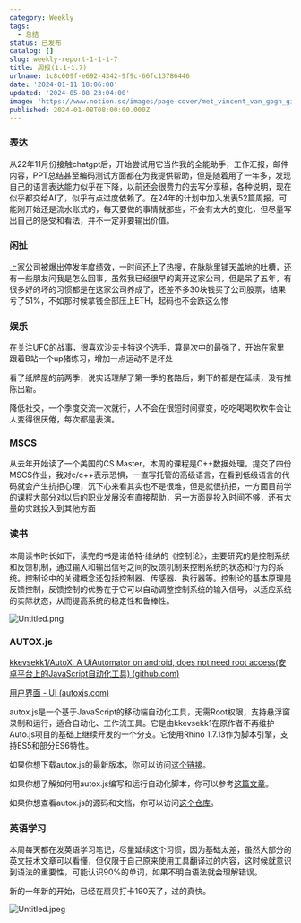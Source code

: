 ```yaml
---
category: Weekly
tags:
  - 总结
status: 已发布
catalog: []
slug: weekly-report-1-1-1-7
title: 周报(1.1-1.7)
urlname: 1c8c009f-e692-4342-9f9c-66fc13786446
date: '2024-01-11 18:06:00'
updated: '2024-05-08 23:04:00'
image: 'https://www.notion.so/images/page-cover/met_vincent_van_gogh_ginoux.jpg'
published: 2024-01-08T08:00:00.000Z
---
```


### 表达


从22年11月份接触chatgpt后，开始尝试用它当作我的全能助手，工作汇报，邮件内容，PPT总结甚至编码测试方面都在为我提供帮助，但是随着用了一年多，发现自己的语言表达能力似乎在下降，以前还会很费力的去写分享稿，各种说明，现在似乎都交给AI了，似乎有点过度依赖了。在24年的计划中加入发表52篇周报，可能刚开始还是流水账式的，每天要做的事情就那些，不会有太大的变化，但尽量写出自己的感受和看法，并不一定非要输出价值。


### 闲扯


上家公司被爆出停发年度绩效，一时间还上了热搜，在脉脉里铺天盖地的吐槽，还有一些朋友问我是怎么回事，虽然我已经很早的离开这家公司，但是呆了五年，有很多好的坏的习惯都是在这家公司养成了，还差不多30块钱买了公司股票，结果亏了51%，不如那时候拿钱全部压上ETH，起码也不会跌这么惨


### 娱乐


在关注UFC的战事，很喜欢沙夫卡特这个选手，算是次中的最强了，开始在家里跟着B站一个up猪练习，增加一点运动不是坏处


看了纸牌屋的前两季，说实话理解了第一季的套路后，剩下的都是在延续，没有推陈出新。


降低社交，一个季度交流一次就行，人不会在很短时间骤变，吃吃喝喝吹吹牛会让人变得很厌倦，每次都是表演。


### MSCS


从去年开始读了一个美国的CS Master，本周的课程是C++数据处理，提交了四份MSCS作业，我对c/c++表示恐惧，一直写托管的高级语言，在看到低级语言的代码就会产生抗拒心理，沉下心来看其实也不是很难，但是就很抗拒，一方面目前学的课程大部分对以后的职业发展没有直接帮助，另一方面是投入时间不够，还有大量的实践投入到其他方面


### 读书


本周读书时长如下，读完的书是诺伯特·维纳的《控制论》，主要研究的是控制系统和反馈机制，通过输入和输出信号之间的反馈机制来控制系统的状态和行为的系统。控制论中的关键概念还包括控制器、传感器、执行器等。控制论的基本原理是反馈控制，反馈控制的优势在于它可以自动调整控制系统的输入信号，以适应系统的实际状态，从而提高系统的稳定性和鲁棒性。


![Untitled.png](https://prod-files-secure.s3.us-west-2.amazonaws.com/5d24fe63-e567-4804-86f9-9fdc62e13082/4d744901-b410-4924-8554-36cce6e9aab7/Untitled.png?X-Amz-Algorithm=AWS4-HMAC-SHA256&X-Amz-Content-Sha256=UNSIGNED-PAYLOAD&X-Amz-Credential=ASIAZI2LB4667TCKWIZQ%2F20250302%2Fus-west-2%2Fs3%2Faws4_request&X-Amz-Date=20250302T213246Z&X-Amz-Expires=3600&X-Amz-Security-Token=IQoJb3JpZ2luX2VjEIn%2F%2F%2F%2F%2F%2F%2F%2F%2F%2FwEaCXVzLXdlc3QtMiJGMEQCIFkrtzwJubIRPdM5aNZQGSVn5q3IxRwvtD%2FER5qJTnX2AiBKyIY7%2Fe6gDnUHzd5ttbrSu4FnlmROY7zptR%2B51W6XNiqIBAjC%2F%2F%2F%2F%2F%2F%2F%2F%2F%2F8BEAAaDDYzNzQyMzE4MzgwNSIM1a%2BafvaOY8pe%2B%2BsOKtwDP0vwPRdWFn9AZqyaN2ZJpToH360%2FvMgPfv6uITuRk8zrXoYN%2BsuABkMX4llUsszUYrGUUFYi3rup1n%2FqRjf6ZFxNb3h93014ln9pB%2F%2BNmcmlKkp0X6psj1Z6NP5nF5bxMb4XLtvOnon1xIf6riXnQY5WjwiCioX8z4lS9MdKMPnErTofMJfpcgWscoTPn%2B6pXjKPoMQb2cIKNkVG54DksUnjfAZfy4I%2B4eF7mYGJMnl4lbe4GdWAOdx3H7UxhHFdGRqs3jtAcfqOqD6UplbbcBzRR9CAHBkmn2cVbmLWpSWaNgQqrTku0NFGfjBn76CXK2ObOw%2FsFNus7qx5L%2FEEQxte1hX7uv5509LmxKKaW%2FjKM4Gfopfo%2BAHFaTpStW9m49Ceae%2BnQkZ93gbBBm32ka0wS3agoKRjUVKkxP5tuJOkYoV1m5Mu8nTfBELQsbW5JU%2B6VhOlbKlV1ahjN9JHsOImPKdsKXrqubj9O5Wvii7NfTQFZ1XD076kBSWIoGRe3myQEMo5VH9svp1Tw7iW6U0YmZTJ5Ada0Qs52z1%2FAelgjEZWJRdt54H7uKdF2wId01%2BMiqbnsyQx7oSbo9WbNaUgCa%2BiPV2VoAKZpGuHY5UWRb%2BmfA0Lx1jaUaYw6aCSvgY6pgFsaXBY%2BWbP4OvCLWFGnjCWzy4w8pUeEkl%2BDBcofnUiYHtdAH2cggNONV39RTMx9cDe9GO9VhyOAIiskRlL97VQxrY%2FGI5jttgfBRBLJj0LXV8%2BsyRJMVRxMqKtCk14x%2BlEKhFx7dEjqO%2Fz%2BuzQKgcPFP76pyShWxKwV7Uc8VMcyzqZGUTaidX9%2BFzxEGJ%2FoCKELJNhhVZ2NVvOU0zHsdIltA1Wgpne&X-Amz-Signature=3b192253c3295e92534bf541711ca3d32137fea86abb32b97f5f80e0839c856f&X-Amz-SignedHeaders=host&x-id=GetObject)


### AUTOX.js


[kkevsekk1/AutoX: A UiAutomator on android, does not need root access(安卓平台上的JavaScript自动化工具) (github.com)](https://github.com/kkevsekk1/AutoX)


[用户界面 - UI (autoxjs.com)](http://doc.autoxjs.com/#/ui)


autox.js是一个基于JavaScript的移动端自动化工具，无需Root权限，支持悬浮窗录制和运行，适合自动化、工作流工具。它是由kkevsekk1在原作者不再维护Auto.js项目的基础上继续开发的一个分支。它使用Rhino 1.7.13作为脚本引擎，支持ES5和部分ES6特性。


如果你想下载autox.js的最新版本，你可以访问[这个链接](https://github.com/kkevsekk1/AutoX/releases)。


如果你想了解如何用autox.js编写和运行自动化脚本，你可以参考[这篇文章](https://www.cnblogs.com/ghj1976/p/autoxjs.html)。


如果你想查看autox.js的源码和文档，你可以访问[这个仓库](https://github.com/kkevsekk1/AutoX)。


### 英语学习


本周每天都在发英语学习笔记，尽量延续这个习惯，因为基础太差，虽然大部分的英文技术文章可以看懂，但仅限于自己原来使用工具翻译过的内容，这时候就意识到语法的重要性，可能认识90%的单词，如果不明白语法就会理解错误。


新的一年新的开始，已经在扇贝打卡190天了，过的真快。


![Untitled.jpeg](https://prod-files-secure.s3.us-west-2.amazonaws.com/5d24fe63-e567-4804-86f9-9fdc62e13082/c04d3014-4bd3-4142-a613-19220f0a3512/Untitled.jpeg?X-Amz-Algorithm=AWS4-HMAC-SHA256&X-Amz-Content-Sha256=UNSIGNED-PAYLOAD&X-Amz-Credential=ASIAZI2LB4667TCKWIZQ%2F20250302%2Fus-west-2%2Fs3%2Faws4_request&X-Amz-Date=20250302T213246Z&X-Amz-Expires=3600&X-Amz-Security-Token=IQoJb3JpZ2luX2VjEIn%2F%2F%2F%2F%2F%2F%2F%2F%2F%2FwEaCXVzLXdlc3QtMiJGMEQCIFkrtzwJubIRPdM5aNZQGSVn5q3IxRwvtD%2FER5qJTnX2AiBKyIY7%2Fe6gDnUHzd5ttbrSu4FnlmROY7zptR%2B51W6XNiqIBAjC%2F%2F%2F%2F%2F%2F%2F%2F%2F%2F8BEAAaDDYzNzQyMzE4MzgwNSIM1a%2BafvaOY8pe%2B%2BsOKtwDP0vwPRdWFn9AZqyaN2ZJpToH360%2FvMgPfv6uITuRk8zrXoYN%2BsuABkMX4llUsszUYrGUUFYi3rup1n%2FqRjf6ZFxNb3h93014ln9pB%2F%2BNmcmlKkp0X6psj1Z6NP5nF5bxMb4XLtvOnon1xIf6riXnQY5WjwiCioX8z4lS9MdKMPnErTofMJfpcgWscoTPn%2B6pXjKPoMQb2cIKNkVG54DksUnjfAZfy4I%2B4eF7mYGJMnl4lbe4GdWAOdx3H7UxhHFdGRqs3jtAcfqOqD6UplbbcBzRR9CAHBkmn2cVbmLWpSWaNgQqrTku0NFGfjBn76CXK2ObOw%2FsFNus7qx5L%2FEEQxte1hX7uv5509LmxKKaW%2FjKM4Gfopfo%2BAHFaTpStW9m49Ceae%2BnQkZ93gbBBm32ka0wS3agoKRjUVKkxP5tuJOkYoV1m5Mu8nTfBELQsbW5JU%2B6VhOlbKlV1ahjN9JHsOImPKdsKXrqubj9O5Wvii7NfTQFZ1XD076kBSWIoGRe3myQEMo5VH9svp1Tw7iW6U0YmZTJ5Ada0Qs52z1%2FAelgjEZWJRdt54H7uKdF2wId01%2BMiqbnsyQx7oSbo9WbNaUgCa%2BiPV2VoAKZpGuHY5UWRb%2BmfA0Lx1jaUaYw6aCSvgY6pgFsaXBY%2BWbP4OvCLWFGnjCWzy4w8pUeEkl%2BDBcofnUiYHtdAH2cggNONV39RTMx9cDe9GO9VhyOAIiskRlL97VQxrY%2FGI5jttgfBRBLJj0LXV8%2BsyRJMVRxMqKtCk14x%2BlEKhFx7dEjqO%2Fz%2BuzQKgcPFP76pyShWxKwV7Uc8VMcyzqZGUTaidX9%2BFzxEGJ%2FoCKELJNhhVZ2NVvOU0zHsdIltA1Wgpne&X-Amz-Signature=9f030cd89ad57ed06779cf771568dc370d047ecfe75d9ea28332f1f5114dc62f&X-Amz-SignedHeaders=host&x-id=GetObject)

